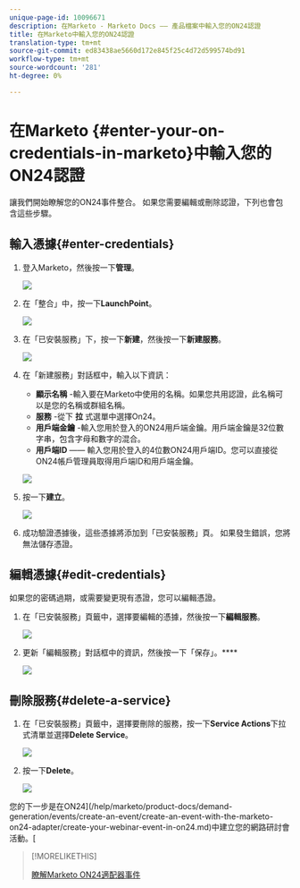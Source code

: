 ```yaml
---
unique-page-id: 10096671
description: 在Marketo - Marketo Docs —— 產品檔案中輸入您的ON24認證
title: 在Marketo中輸入您的ON24認證
translation-type: tm+mt
source-git-commit: ed83438ae5660d172e845f25c4d72d599574bd91
workflow-type: tm+mt
source-wordcount: '281'
ht-degree: 0%

---
```



# 在Marketo {#enter-your-on-credentials-in-marketo}中輸入您的ON24認證

讓我們開始瞭解您的ON24事件整合。 如果您需要編輯或刪除認證，下列也會包含這些步驟。

## 輸入憑據{#enter-credentials}

1. 登入Marketo，然後按一下&#x200B;**管理**。

   ![](assets/admin.png)

1. 在「整合」中，按一下&#x200B;**LaunchPoint**。

   ![](assets/image2015-12-22-13-3a15-3a38.png)

1. 在「已安裝服務」下，按一下&#x200B;**新建**，然後按一下&#x200B;**新建服務**。

   ![](assets/image2015-12-22-13-3a18-3a54.png)

1. 在「新建服務」對話框中，輸入以下資訊：

   * **顯示名稱** -輸入要在Marketo中使用的名稱。如果您共用認證，此名稱可以是您的名稱或群組名稱。
   * **服務** -從下 **拉** 式選單中選擇On24。
   * **用戶端金鑰** -輸入您用於登入的ON24用戶端金鑰。用戶端金鑰是32位數字串，包含字母和數字的混合。
   * **用戶端ID**  —— 輸入您用於登入的4位數ON24用戶端ID。您可以直接從ON24帳戶管理員取得用戶端ID和用戶端金鑰。

   ![](assets/image2015-12-22-13-3a38-3a52.png)

1. 按一下&#x200B;**建立**。

   ![](assets/image2015-12-22-13-3a28-3a55.png)

1. 成功驗證憑據後，這些憑據將添加到「已安裝服務」頁。 如果發生錯誤，您將無法儲存憑證。

## 編輯憑據{#edit-credentials}

如果您的密碼過期，或需要變更現有憑證，您可以編輯憑證。

1. 在「已安裝服務」頁籤中，選擇要編輯的憑據，然後按一下&#x200B;**編輯服務**。

   ![](assets/six.png)

1. 更新「編輯服務」對話框中的資訊，然後按一下「保存」。****

   ![](assets/seven.png)

## 刪除服務{#delete-a-service}

1. 在「已安裝服務」頁籤中，選擇要刪除的服務，按一下&#x200B;**Service Actions**&#x200B;下拉式清單並選擇&#x200B;**Delete Service**。

   ![](assets/eight.png)

1. 按一下&#x200B;**Delete**。

   ![](assets/nine.png)

您的下一步是在ON24](/help/marketo/product-docs/demand-generation/events/create-an-event/create-an-event-with-the-marketo-on24-adapter/create-your-webinar-event-in-on24.md)中建立您的網路研討會活動。[

>[!MORELIKETHIS]
>
>[瞭解Marketo ON24適配器事件](/help/marketo/product-docs/demand-generation/events/create-an-event/create-an-event-with-the-marketo-on24-adapter/understanding-marketo-on24-adapter-events.md)
